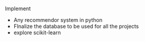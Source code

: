 Implement 
- Any recommendor system in python
- FInalize the database to be used for all the projects
- explore scikit-learn

